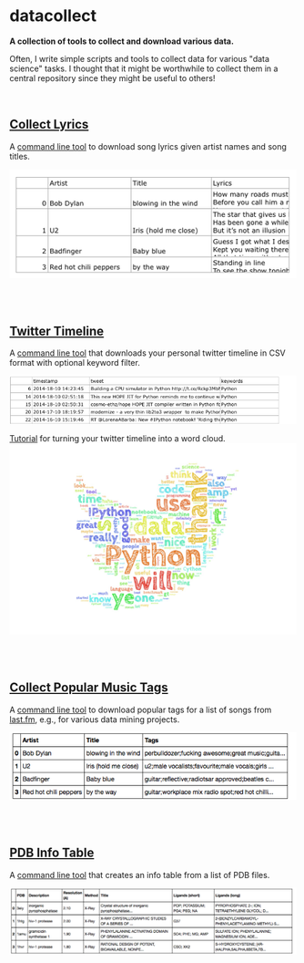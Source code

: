 # datacollect


**A collection of tools to collect and download various data.**

Often, I write simple scripts and tools to collect data for various "data science" tasks. I thought that it might be worthwhile to collect them in a central repository since they might be useful to others!

<br>


## [Collect Lyrics](./collect_lyrics)

A [command line tool](./collect_lyrics) to download song lyrics given artist names and song titles. 

![](./collect_lyrics/images/example_out.png)

<br>
<br>

## [Twitter Timeline](./twitter_timeline)

A [command line tool](./twitter_timeline) that downloads your personal twitter timeline in CSV format with optional keyword filter.

![](./twitter_timeline/images/python_tweets.png)

[Tutorial](http://nbviewer.ipython.org/github/rasbt/datacollect/blob/master/dataviz/twitter_cloud/twitter_wordcloud.ipynb) for turning your twitter timeline into a word cloud.
![](./dataviz/twitter_cloud/my_twitter_wordcloud_2_lowres.jpg)

<br>
<br>

## [Collect Popular Music Tags](./collect_music_tags)

A [command line tool](./collect_music_tags) to download popular tags for a list of songs from [last.fm](http://www.last.fm), e.g., for various data mining projects.

![](./collect_music_tags/images/example.png)

<br>
<br>

## [PDB Info Table](./pdb_infotable)

A [command line tool](./pdb_infotable) that creates an info table from a list of PDB files.

![](./pdb_infotable/images/example.png)

